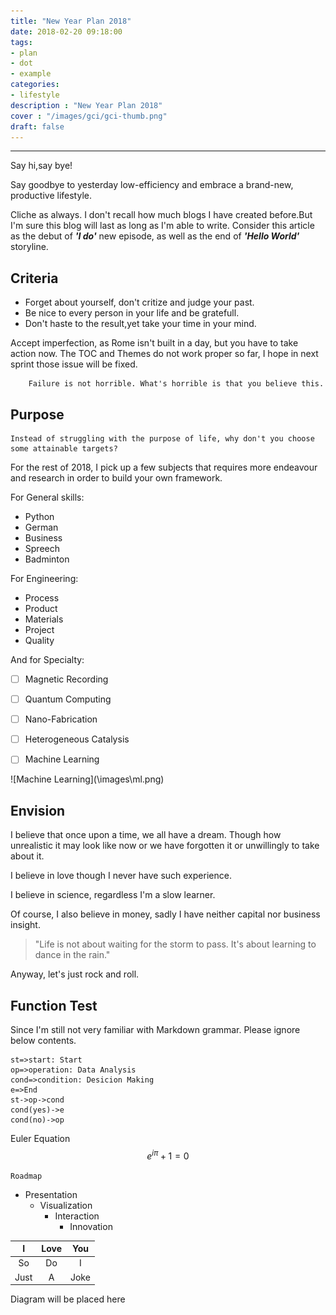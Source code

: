 ```yaml
---
title: "New Year Plan 2018"
date: 2018-02-20 09:18:00
tags:
- plan
- dot
- example
categories:
- lifestyle
description : "New Year Plan 2018"
cover : "/images/gci/gci-thumb.png"
draft: false
---
```

  <script type="text/javascript"
     src="http://cdn.mathjax.org/mathjax/latest/MathJax.js?config=TeX-AMS-MML_HTMLorMML">
  </script>
<script src="http://cdnjs.cloudflare.com/ajax/libs/raphael/2.2.0/raphael-min.js"></script>
<script src="http://cdnjs.cloudflare.com/ajax/libs/jquery/1.11.0/jquery.min.js"></script>
<script src="http://flowchart.js.org/flowchart-latest.js"></script>
<script src="https://d3js.org/d3.v5.js"></script>

***

Say hi,say bye!

Say goodbye to yesterday low-efficiency and embrace a brand-new, productive lifestyle.

Cliche as always. I don't recall how much blogs I have created before.But I'm sure this blog will last as long as I'm able to write. Consider this article as the debut of _**'I do'**_ new episode, as well as the end of _**'Hello World'**_ storyline.


## Criteria
- Forget about yourself, don't critize and judge your past.
- Be nice to every person in your life and be gratefull.
- Don't haste to the result,yet take your time in your mind.


Accept imperfection, as Rome isn't built in a day, but you have to take action now. The TOC and Themes do not work proper so far, I hope in next sprint those issue will be fixed.

		Failure is not horrible. What's horrible is that you believe this.


## Purpose

    Instead of struggling with the purpose of life, why don't you choose some attainable targets?

For the rest of 2018, I pick up a few subjects that requires more endeavour and research in order to build your own framework.

For General skills: 

- Python  
- German  
- Business  
- Spreech  
- Badminton  

For Engineering:

- Process
- Product
- Materials
- Project
- Quality

And for Specialty:

- [ ] Magnetic Recording
- [ ] Quantum Computing
- [ ] Nano-Fabrication
- [ ] Heterogeneous Catalysis
- [ ] Machine Learning


            
![Machine Learning](\\images\ml.png\)

## Envision

I believe that once upon a time, we all have a dream. Though how unrealistic it may look like now or we have forgotten it or unwillingly to take about it.

I believe in love though I never have such experience.

I believe in science, regardless I'm a slow learner.

Of course, I also believe in money, sadly I have neither capital nor business insight.

 
> "Life is not about waiting for the storm to pass. It's about learning to dance in the rain."

 
Anyway, let's just rock and roll.

## Function Test
Since I'm still not very familiar with Markdown grammar. Please ignore below contents.

```flow
st=>start: Start
op=>operation: Data Analysis
cond=>condition: Desicion Making
e=>End
st->op->cond
cond(yes)->e
cond(no)->op
```

Euler Equation
$$e^{i\pi}+1=0$$

`Roadmap`

- Presentation
	- Visualization
		- Interaction
			- Innovation

|I|Love|You|
| :---: | :---: | :---: |
| So | Do | I |
| Just | A | Joke |


<div id="diagram">Diagram will be placed here</div>
<script>
  var diagram = flowchart.parse('st=>start: Start:>http://www.google.com[blank]\n' +
                                'e=>end:>http://www.google.com\n' +
                                'op1=>operation: My Operation\n' +
                                'op2=>operation: Stuff|current\n' +
                                'sub1=>subroutine: My Subroutine\n' +
                                'cond=>condition: Yes \n' + // use cond(align-next=no) to disable vertical align of symbols below
                                'or No?\n:>http://www.google.com\n' +
                                'c2=>condition: Good idea|rejected\n' +
                                'io=>inputoutput: catch something...|request\n' +
                                '\n' +
                                'st->op1(right)->cond\n' +
                                'cond(yes, right)->c2\n' + // conditions can also be redirected like cond(yes, bottom) or cond(yes, right)
                                'cond(no)->sub1(left)->op1\n' + // the other symbols too...
                                'c2(true)->io->e\n' +
                                'c2(false)->op2->e'  //allow for true and false in conditionals
                                );
  diagram.drawSVG('diagram');
</script>
